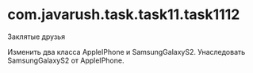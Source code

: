 # com.javarush.task.task11.task1112
Заклятые друзья

Изменить два класса AppleIPhone и SamsungGalaxyS2.
Унаследовать SamsungGalaxyS2 от AppleIPhone.
